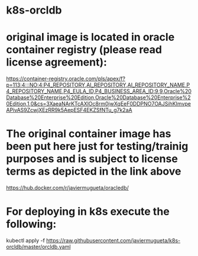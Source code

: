 # k8s-orcldb

# original image is located in oracle container registry (please read license agreement):
https://container-registry.oracle.com/pls/apex/f?p=113:4:::NO:4:P4_REPOSITORY,AI_REPOSITORY,AI_REPOSITORY_NAME,P4_REPOSITORY_NAME,P4_EULA_ID,P4_BUSINESS_AREA_ID:9,9,Oracle%20Database%20Enterprise%20Edition,Oracle%20Database%20Enterprise%20Edition,1,0&cs=3XaeaNArKTcAXlOc8rm0jwXqEeF0DDPNO7OAJSihKImvpeAPivAS9ZcwjXEzRR9k5AepESF4EKZSfNTu_g7k2aA

# The original container image has been put here just for testing/trainig purposes and is subject to license terms as depicted in the link above
https://hub.docker.com/r/javiermugueta/oracledb/

# For deploying in k8s execute the following:
kubectl apply -f https://raw.githubusercontent.com/javiermugueta/k8s-orcldb/master/orcldb.yaml
